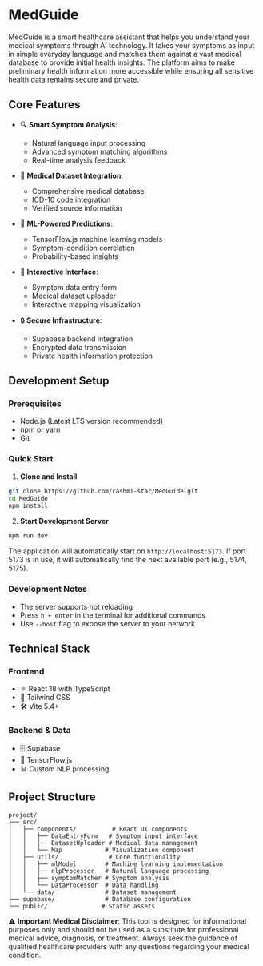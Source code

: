 # MedGuide

MedGuide is a smart healthcare assistant that helps you understand your medical symptoms through AI technology. It takes your symptoms as input in simple everyday language and matches them against a vast medical database to provide initial health insights. The platform aims to make preliminary health information more accessible while ensuring all sensitive health data remains secure and private.

## Core Features

- 🔍 **Smart Symptom Analysis**: 
  - Natural language input processing
  - Advanced symptom matching algorithms
  - Real-time analysis feedback

- 🏥 **Medical Dataset Integration**: 
  - Comprehensive medical database
  - ICD-10 code integration
  - Verified source information

- 🤖 **ML-Powered Predictions**: 
  - TensorFlow.js machine learning models
  - Symptom-condition correlation
  - Probability-based insights

- 📱 **Interactive Interface**: 
  - Symptom data entry form
  - Medical dataset uploader
  - Interactive mapping visualization

- 🔒 **Secure Infrastructure**: 
  - Supabase backend integration
  - Encrypted data transmission
  - Private health information protection

## Development Setup

### Prerequisites
- Node.js (Latest LTS version recommended)
- npm or yarn
- Git

### Quick Start

1. **Clone and Install**
```bash
git clone https://github.com/rashmi-star/MedGuide.git
cd MedGuide
npm install
```

2. **Start Development Server**
```bash
npm run dev
```

The application will automatically start on `http://localhost:5173`. If port 5173 is in use, it will automatically find the next available port (e.g., 5174, 5175).

### Development Notes
- The server supports hot reloading
- Press `h + enter` in the terminal for additional commands
- Use `--host` flag to expose the server to your network

## Technical Stack

### Frontend
- ⚛️ React 18 with TypeScript
- 🎨 Tailwind CSS
- 🛠️ Vite 5.4+

### Backend & Data
- 🗄️ Supabase
- 🤖 TensorFlow.js
- 📊 Custom NLP processing

## Project Structure
```
project/
├── src/
│   ├── components/          # React UI components
│   │   ├── DataEntryForm   # Symptom input interface
│   │   ├── DatasetUploader # Medical data management
│   │   └── Map            # Visualization component
│   ├── utils/              # Core functionality
│   │   ├── mlModel        # Machine learning implementation
│   │   ├── nlpProcessor   # Natural language processing
│   │   ├── symptomMatcher # Symptom analysis
│   │   └── DataProcessor  # Data handling
│   └── data/              # Dataset management
├── supabase/              # Database configuration
└── public/               # Static assets
```

⚠️ **Important Medical Disclaimer**: 
This tool is designed for informational purposes only and should not be used as a substitute for professional medical advice, diagnosis, or treatment. Always seek the guidance of qualified healthcare providers with any questions regarding your medical condition. 